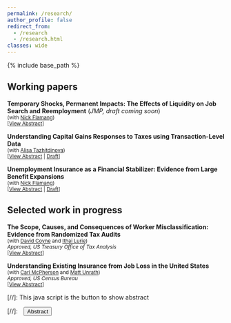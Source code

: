 ```yaml
---
permalink: /research/
author_profile: false
redirect_from:
  - /research
  - /research.html
classes: wide
---
```


{% include base_path %}

## Working papers

**Temporary Shocks, Permanent Impacts: The Effects of Liquidity on Job Search and Reemployment** (*JMP, draft coming soon*)<br />
<small>(with [Nick Flamang](https://nickflamang.github.io/))</small><br />
<small>[<a href="#/" onclick="visib('abstract_uidelays')">View Abstract</a>]</small>

<div id="abstract_uidelays" style="display: none; text-align: justify; line-height: 100%" ><small>
How do differences in cash-on-hand during unemployment affect reemployment and long-term earnings trajectories for job seekers? We provide new evidence by examining plausibly random delays in unemployment insurance (UI) benefit payments-- which provide high-frequency, wealth-constant variation in claimants' liquidity during the spell-- during a temporary system glitch at the California UI system in 2013. The mean claimant had \$825 in UI benefits delayed (2.6 weeks of benefits) during the glitch, and waited an average of 34 days before being fully compensated. In the short run, claimants with delayed payments exit UI more quickly, have shorter non-employment spells, and find better re-employment firm matches. These effects are persistent over time: Five years after the system glitch, delayed claimants have higher employment and earnings. These results are consistent with models of job search incorporating duration dependence, where UI induces longer unemployment spells that reduce re-employment rates and future wages.
</small><br><br/></div>

**Understanding Capital Gains Responses to Taxes using Transaction-Level Data**<br />
<small>(with [Alisa Tazhitdinova](https://alisatns.weebly.com/))</small><br />
<small>[<a href="#/" onclick="visib('abstract_capgains')">View Abstract</a> | [Draft][draft_capgains]]</small>

<div id="abstract_capgains" style="display: none; text-align: justify; line-height: 100%" ><small>
We study how individuals’ trading behavior responds to tax incentives using administrative transaction-level data on all taxable sales of broker-traded, directly held financial assets between 2011 and 2019. Our empirical design leverages a simple, salient, timing-based tax notch: in the U.S., assets held beyond one year qualify for a 10-20 percentage point reduction in capital gains rates. The size and granularity of the data allow us to study how this capital gains tax rate differentiation shapes individuals’ trading behaviors across narrowly defined demographic and income groups. We find that: (1) retiming responses around the tax rate notch are weak in general; (2) individuals make clear misoptimization errors by realizing gains just before the notch; and (3) this pattern can be explained by both heterogeneous capital gains responses by asset type combined with rigidities in individual trading styles. Finally, we use our empirical results to show theoretically that the weak deferral elasticities imply that a revenue-maximizing government would eliminate short- vs long-term tax differentiation.
</small><br><br/></div>

[draft_capgains]: </files/Understanding_Capital_Gains_Responses_to_Taxation.pdf>

**Unemployment Insurance as a Financial Stabilizer: Evidence from Large Benefit Expansions**<br />
<small>(with [Nick Flamang](https://nickflamang.github.io/))</small><br />
<small>[<a href="#/" onclick="visib('abstract_covid_ui_credit')">View Abstract</a> | [Draft][draft_covid_ui_credit]] </small>

<div id="abstract_covid_ui_credit" style="display: none; text-align: justify; line-height: 100%" ><small>
To what extent does unemployment insurance (UI) attenuate aggregate financial responses to unemployment shocks? We answer this question using administrative credit bureau records and the unprecedented changes in unemployment and UI generosity during the Covid-19 pandemic. We first find that aggregate sensitivity to the unemployment rate decreased by 50% for auto loans and 66% for credit cards between January 2017 and March 2021. To isolate the effect of UI from other contemporaneous policies shifting unemployment shock responsiveness, we employ a staggered event study design around state-level withdrawals from federal UI programs in late 2021. We find that almost all of the pandemic sensitivity drop is attributable to UI expansions. Our two designs are qualitatively robust to placebo tests on plausibly unaffected credit types, potential demand-side responses for increased credit, and alternate estimation specifications. In a back-of-the-envelope calculation, we calculate that UI expansions prevented about 59% of total potential delinquency-months. Taken together, these results imply that federal UI expansions have had a substantially stabilizing effect during the Covid-19 pandemic. Our findings thus provide powerful empirical support for a largely theoretical body of research on the role of UI as an automatic stabilizer of aggregate economic conditions.
</small><br><br/></div>

[draft_covid_ui_credit]: </files/UI_Benefit_Expansions_and_Local_Financial_Distress.pdf>

## Selected work in progress

**The Scope, Causes, and Consequences of Worker Misclassification: Evidence from Randomized Tax Audits**<br />
<small>(with [David Coyne](https://www.djcoyne.com/home) and [Ithai Lurie](https://sites.google.com/site/ithaizvilurie/))</small><br />
<small>*Approved, US Treasury Office of Tax Analysis*</small><br />
<small>[<a href="#/" onclick="visib('abstract_wmc')">View Abstract</a>]</small>
<div id="abstract_wmc" style="display: none; text-align: justify; line-height: 100%" ><small>
Worker misclassification—wherein firms erroneously represent their workers’ employment status for tax purposes, typically listing wage employees as independent contractors—is a large and growing problem in employment tax compliance, with meaningful costs to both individual workers and the tax system. Misclassified workers are thought to have lower earnings, rates of health insurance coverage, and retirement contributions (Jackson et al, 2017). At the same time, only about 55% of independent contractors correctly remit self-employment taxes, which meaningfully contributes to the employment tax gap. The problem is prevalent and growing: in 2000, about 30% of audited firms misclassified at least one worker, and the fraction of misclassified workers has increased by about 300% between 2000 and 2019 (GAO 2009; ETA Reports 581). Using randomized audit data from the National Research Program’s Employment Tax Study (ETS), we examine four main questions: (1) how often do audits uncover worker misclassification, and how does this vary by firm or worker characteristics; (2) what is the short-term compliance effect of audits on affected workers’ classification; (3) do the audits have long-term impacts on worker classification and outcomes; and (4) does the risk of being audited impact the behavior of non-audited firms? </small><br><br/></div>

**Understanding Existing Insurance from Job Loss in the United States**<br />
<small>(with [Carl McPherson](https://carlmcpherson.github.io/) and [Matt Unrath](https://www.mattunrath.com/))</small><br />
<small>*Approved, US Census Bureau*</small><br />
<small>[<a href="#/" onclick="visib('abstract_job_loss_implicit_insurance')">View Abstract</a>]</small>
<div id="abstract_job_loss_implicit_insurance" style="display: none; text-align: justify; line-height: 100%" ><small>
We study the joint effects of the tax system, government transfers, and self-insurance in mitigating earnings losses from job loss. Transfer payments imply smaller income losses relative to wage losses; behavioral responses (asset liquidation, self-employment, income misreporting, family members’ labor supply) mitigate household income losses relative to worker income losses; and progressive tax rates imply smaller after-tax income losses relative to pre-tax income losses. We leverage a novel merge between social safety net benefit takeup in 42 US states to population tax returns and earnings data to estimate these various margins of response in a single dataset. In doing so, we will be able to integrate the tax system, transfer payments, and household responses into a net measure of household and government insurance against job loss.
</small><br><br/></div>


<!--**The Educational Effects of Financial Aid: Evidence from the Texas FAFSA Mandate** (with Nick Gebbia and Ale Marchetti-Bowick)-->

<!--**Independent Contracting And Earnings Volatility** (with [Jesse Rothstein](https://eml.berkeley.edu/~jrothst/) and [Till von Wachter](http://www.econ.ucla.edu/tvwachter/))-->

<!--**The Disposition Effect and the Character of Reference Dependence: Theory and Evidence** (with [Youssef Benzarti](https://www.benzarti.com/), [Alex Gelber](https://users.nber.org/~agelber/), [Daniel Reck](https://www.danreck.com/), [Alisa Tazhitinova](https://alisatns.weebly.com/), and [Pat Langetieg](https://www.nber.org/people/patrick_langetieg))-->

[//]: This java script is the button to show abstract
 <script>
  function visib(id) {
   var x = document.getElementById(id);
   if (x.style.display === "block") {
     x.style.display = "none";
   } else {
     x.style.display = "block";
   }
 }
 </script>

 [//]:&emsp;<button onclick="visib('polariz')" class="btn btn--inverse btn--small">Abstract</button>